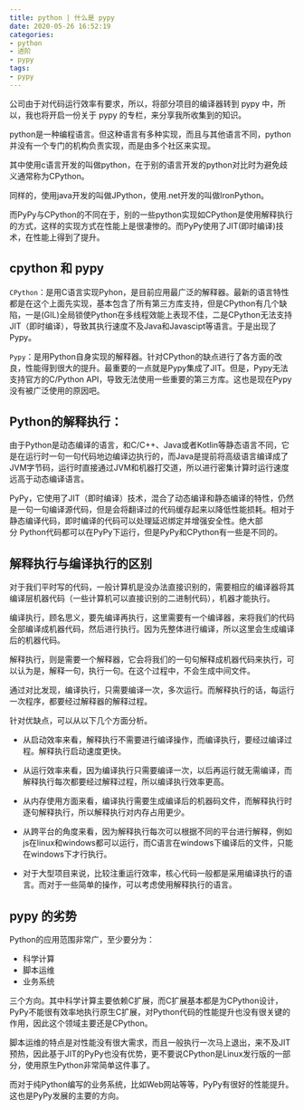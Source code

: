 ```yaml
---
title: python | 什么是 pypy
date: 2020-05-26 16:52:19
categories:
- python
- 进阶
- pypy
tags:
- pypy
---
```

公司由于对代码运行效率有要求，所以，将部分项目的编译器转到 pypy 中，所以，我也将开启一份关于 pypy 的专栏，来分享我所收集到的知识。

<!-- more -->

python是一种编程语言。但这种语言有多种实现，而且与其他语言不同，python并没有一个专门的机构负责实现，而是由多个社区来实现。

其中使用c语言开发的叫做python，在于别的语言开发的python对比时为避免歧义通常称为CPython。

同样的，使用java开发的叫做JPython，使用.net开发的叫做IronPython。

而PyPy与CPython的不同在于，别的一些python实现如CPython是使用解释执行的方式，这样的实现方式在性能上是很凄惨的。而PyPy使用了JIT(即时编译)技术，在性能上得到了提升。

## cpython 和 pypy

`CPython`：是用C语言实现Pyhon，是目前应用最广泛的解释器。最新的语言特性都是在这个上面先实现，基本包含了所有第三方库支持，但是CPython有几个缺陷，一是(GIL)全局锁使Python在多线程效能上表现不佳，二是CPython无法支持JIT（即时编译），导致其执行速度不及Java和Javascipt等语言。于是出现了Pypy。

`Pypy`：是用Python自身实现的解释器。针对CPython的缺点进行了各方面的改良，性能得到很大的提升。最重要的一点就是Pypy集成了JIT。但是，Pypy无法支持官方的C/Python API，导致无法使用一些重要的第三方库。这也是现在Pypy没有被广泛使用的原因吧。

## Python的解释执行：

由于Python是动态编译的语言，和C/C++、Java或者Kotlin等静态语言不同，它是在运行时一句一句代码地边编译边执行的，而Java是提前将高级语言编译成了JVM字节码，运行时直接通过JVM和机器打交道，所以进行密集计算时运行速度远高于动态编译语言。 

PyPy，它使用了JIT（即时编译）技术，混合了动态编译和静态编译的特性，仍然是一句一句编译源代码，但是会将翻译过的代码缓存起来以降低性能损耗。相对于静态编译代码，即时编译的代码可以处理延迟绑定并增强安全性。绝大部分 Python代码都可以在PyPy下运行，但是PyPy和CPython有一些是不同的。

## 解释执行与编译执行的区别

对于我们平时写的代码，一般计算机是没办法直接识别的，需要相应的编译器将其编译层机器代码（一些计算机可以直接识别的二进制代码），机器才能执行。

编译执行，顾名思义，要先编译再执行，这里需要有一个编译器，来将我们的代码全部编译成机器代码，然后进行执行。因为先整体进行编译，所以这里会生成编译后的机器代码。

解释执行，则是需要一个解释器，它会将我们的一句句解释成机器代码来执行，可以认为是，解释一句，执行一句。在这个过程中，不会生成中间文件。

通过对比发现，编译执行，只需要编译一次，多次运行。而解释执行的话，每运行一次程序，都要经过解释器的解释过程。

针对优缺点，可以从以下几个方面分析。

- 从启动效率来看，解释执行不需要进行编译操作，而编译执行，要经过编译过程。解释执行启动速度更快。

- 从运行效率来看，因为编译执行只需要编译一次，以后再运行就无需编译，而解释执行每次都要经过解释过程，所以编译执行效率更高。

- 从内存使用方面来看，编译执行需要生成编译后的机器码文件，而解释执行时逐句解释执行，所以解释执行对内存占用更少。

- 从跨平台的角度来看，因为解释执行每次可以根据不同的平台进行解释，例如js在linux和windows都可以运行，而C语言在windows下编译后的文件，只能在windows下才行执行。

- 对于大型项目来说，比较注重运行效率，核心代码一般都是采用编译执行的语言。而对于一些简单的操作，可以考虑使用解释执行的语言。

## pypy 的劣势

Python的应用范围非常广，至少要分为：

- 科学计算
- 脚本运维
- 业务系统

三个方向。其中科学计算主要依赖C扩展，而C扩展基本都是为CPython设计，PyPy不能很有效率地执行原生C扩展，对Python代码的性能提升也没有很关键的作用，因此这个领域主要还是CPython。

脚本运维的特点是对性能没有很大需求，而且一般执行一次马上退出，来不及JIT预热，因此基于JIT的PyPy也没有优势，更不要说CPython是Linux发行版的一部分，使用原生Python非常简单这件事了。

而对于纯Python编写的业务系统，比如Web网站等等，PyPy有很好的性能提升。这也是PyPy发展的主要的方向。

